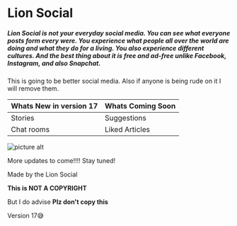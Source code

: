 # Lion Social

##### Lion Social is not your everyday social media. You can see what everyone posts form every were. You experience what people all over the world are doing and what they do for a living. You also experience different cultures. And the best thing about it is free and ad-free unlike Facebook, Instagram, and also Snapchat.

This is going to be better social media. Also if anyone is being rude on it I will remove them.

Whats New in version 17    | Whats Coming Soon
-----------------------    | -------------
Stories                    | Suggestions
Chat rooms                 | Liked Articles

![picture alt](https://lionsocial.herokuapp.com/packs/media/images/home_lion-8c5a278deac2e71e55b50419d59186cc.jpg)

More updates to come!!!! Stay tuned!

Made by the Lion Social

**This is NOT A COPYRIGHT**

But I do advise **Plz don't copy this**

Version 17:sweat_smile:
